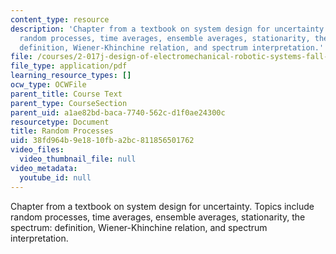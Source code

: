 ```yaml
---
content_type: resource
description: 'Chapter from a textbook on system design for uncertainty. Topics include
  random processes, time averages, ensemble averages, stationarity, the spectrum:
  definition, Wiener-Khinchine relation, and spectrum interpretation.'
file: /courses/2-017j-design-of-electromechanical-robotic-systems-fall-2009/38fd964b9e1810fba2bc811856501762_MIT2_017JF09_ch04.pdf
file_type: application/pdf
learning_resource_types: []
ocw_type: OCWFile
parent_title: Course Text
parent_type: CourseSection
parent_uid: a1ae82bd-baca-7740-562c-d1f0ae24300c
resourcetype: Document
title: Random Processes
uid: 38fd964b-9e18-10fb-a2bc-811856501762
video_files:
  video_thumbnail_file: null
video_metadata:
  youtube_id: null
---
```

Chapter from a textbook on system design for uncertainty. Topics include random processes, time averages, ensemble averages, stationarity, the spectrum: definition, Wiener-Khinchine relation, and spectrum interpretation.

